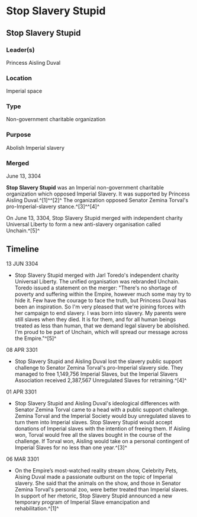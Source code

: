 # Stop Slavery Stupid
## Stop Slavery Stupid

### Leader(s)

Princess Aisling Duval

### Location

Imperial space

### Type

Non-government charitable organization

### Purpose

Abolish Imperial slavery

### Merged

June 13, 3304

**Stop Slavery Stupid** was an Imperial non-government charitable organization which opposed Imperial Slavery. It was supported by Princess Aisling Duval.^[1]^^[2]^ The organization opposed Senator Zemina Torval's pro-Imperial-slavery stance.^[3]^^[4]^

On June 13, 3304, Stop Slavery Stupid merged with independent charity Universal Liberty to form a new anti-slavery organisation called Unchain.^[5]^

## Timeline

13 JUN 3304

- Stop Slavery Stupid merged with Jarl Toredo's independent charity Universal Liberty. The unified organisation was rebranded Unchain. Toredo issued a statement on the merger: "There's no shortage of poverty and suffering within the Empire, however much some may try to hide it. Few have the courage to face the truth, but Princess Duval has been an inspiration. So I'm very pleased that we're joining forces with her campaign to end slavery. I was born into slavery. My parents were still slaves when they died. It is for them, and for all human beings treated as less than human, that we demand legal slavery be abolished. I'm proud to be part of Unchain, which will spread our message across the Empire."^[5]^

08 APR 3301

- Stop Slavery Stupid and Aisling Duval lost the slavery public support challenge to Senator Zemina Torval's pro-Imperial slavery side. They managed to free 1,149,756 Imperial Slaves, but the Imperial Slavers Association received 2,387,567 Unregulated Slaves for retraining.^[4]^

01 APR 3301

- Stop Slavery Stupid and Aisling Duval's ideological differences with Senator Zemina Torval came to a head with a public support challenge. Zemina Torval and the Imperial Society would buy unregulated slaves to turn them into Imperial slaves. Stop Slavery Stupid would accept donations of Imperial slaves with the intention of freeing them. If Aisling won, Torval would free all the slaves bought in the course of the challenge. If Torval won, Aisling would take on a personal contingent of Imperial Slaves for no less than one year.^[3]^

06 MAR 3301

- On the Empire’s most-watched reality stream show, Celebrity Pets, Aising Duval made a passionate outburst on the topic of Imperial slavery. She said that the animals on the show, and those in Senator Zemina Torval's personal zoo, were better treated than Imperial slaves. In support of her rhetoric, Stop Slavery Stupid announced a new temporary program of Imperial Slave emancipation and rehabilitation.^[1]^